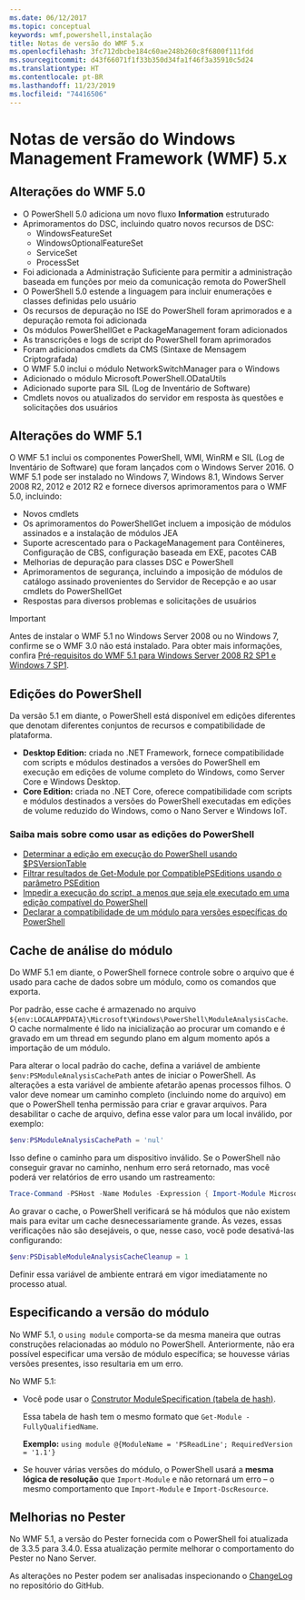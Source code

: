 ```yaml
---
ms.date: 06/12/2017
ms.topic: conceptual
keywords: wmf,powershell,instalação
title: Notas de versão do WMF 5.x
ms.openlocfilehash: 3fc712dbcbe184c60ae248b260c8f6800f111fdd
ms.sourcegitcommit: d43f66071f1f33b350d34fa1f46f3a35910c5d24
ms.translationtype: HT
ms.contentlocale: pt-BR
ms.lasthandoff: 11/23/2019
ms.locfileid: "74416506"
---
```

# <a name="windows-management-framework-wmf-5x-release-notes"></a>Notas de versão do Windows Management Framework (WMF) 5.x

## <a name="wmf-50-changes"></a>Alterações do WMF 5.0

- O PowerShell 5.0 adiciona um novo fluxo **Information** estruturado
- Aprimoramentos do DSC, incluindo quatro novos recursos de DSC:
  - WindowsFeatureSet
  - WindowsOptionalFeatureSet
  - ServiceSet
  - ProcessSet
- Foi adicionada a Administração Suficiente para permitir a administração baseada em funções por meio da comunicação remota do PowerShell
- O PowerShell 5.0 estende a linguagem para incluir enumerações e classes definidas pelo usuário
- Os recursos de depuração no ISE do PowerShell foram aprimorados e a depuração remota foi adicionada
- Os módulos PowerShellGet e PackageManagement foram adicionados
- As transcrições e logs de script do PowerShell foram aprimorados
- Foram adicionados cmdlets da CMS (Sintaxe de Mensagem Criptografada)
- O WMF 5.0 inclui o módulo NetworkSwitchManager para o Windows
- Adicionado o módulo Microsoft.PowerShell.ODataUtils
- Adicionado suporte para SIL (Log de Inventário de Software)
- Cmdlets novos ou atualizados do servidor em resposta às questões e solicitações dos usuários

## <a name="wmf-51-changes"></a>Alterações do WMF 5.1

O WMF 5.1 inclui os componentes PowerShell, WMI, WinRM e SIL (Log de Inventário de Software) que foram lançados com o Windows Server 2016. O WMF 5.1 pode ser instalado no Windows 7, Windows 8.1, Windows Server 2008 R2, 2012 e 2012 R2 e fornece diversos aprimoramentos para o WMF 5.0, incluindo:

- Novos cmdlets
- Os aprimoramentos do PowerShellGet incluem a imposição de módulos assinados e a instalação de módulos JEA
- Suporte acrescentado para o PackageManagement para Contêineres, Configuração de CBS, configuração baseada em EXE, pacotes CAB
- Melhorias de depuração para classes DSC e PowerShell
- Aprimoramentos de segurança, incluindo a imposição de módulos de catálogo assinado provenientes do Servidor de Recepção e ao usar cmdlets do PowerShellGet
- Respostas para diversos problemas e solicitações de usuários

> [!IMPORTANT]
> Antes de instalar o WMF 5.1 no Windows Server 2008 ou no Windows 7, confirme se o WMF 3.0 não está instalado. Para obter mais informações, confira [Pré-requisitos do WMF 5.1 para Windows Server 2008 R2 SP1 e Windows 7 SP1](../setup/install-configure.md#wmf-51-prerequisites-for-windows-server-2008-r2-sp1-and-windows-7-sp1).

## <a name="powershell-editions"></a>Edições do PowerShell

Da versão 5.1 em diante, o PowerShell está disponível em edições diferentes que denotam diferentes conjuntos de recursos e compatibilidade de plataforma.

- **Desktop Edition:** criada no .NET Framework, fornece compatibilidade com scripts e módulos destinados a versões do PowerShell em execução em edições de volume completo do Windows, como Server Core e Windows Desktop.
- **Core Edition:** criada no .NET Core, oferece compatibilidade com scripts e módulos destinados a versões do PowerShell executadas em edições de volume reduzido do Windows, como o Nano Server e Windows IoT.

### <a name="learn-more-about-using-powershell-editions"></a>Saiba mais sobre como usar as edições do PowerShell

- [Determinar a edição em execução do PowerShell usando $PSVersionTable](/powershell/module/microsoft.powershell.core/about/about_automatic_variables)
- [Filtrar resultados de Get-Module por CompatiblePSEditions usando o parâmetro PSEdition](/powershell/module/microsoft.powershell.core/get-module)
- [Impedir a execução do script, a menos que seja ele executado em uma edição compatível do PowerShell](/powershell/scripting/gallery/concepts/script-psedition-support)
- [Declarar a compatibilidade de um módulo para versões específicas do PowerShell](/powershell/scripting/gallery/concepts/module-psedition-support)

## <a name="module-analysis-cache"></a>Cache de análise do módulo

Do WMF 5.1 em diante, o PowerShell fornece controle sobre o arquivo que é usado para cache de dados sobre um módulo, como os comandos que exporta.

Por padrão, esse cache é armazenado no arquivo `${env:LOCALAPPDATA}\Microsoft\Windows\PowerShell\ModuleAnalysisCache`. O cache normalmente é lido na inicialização ao procurar um comando e é gravado em um thread em segundo plano em algum momento após a importação de um módulo.

Para alterar o local padrão do cache, defina a variável de ambiente `$env:PSModuleAnalysisCachePath` antes de iniciar o PowerShell. As alterações a esta variável de ambiente afetarão apenas processos filhos. O valor deve nomear um caminho completo (incluindo nome do arquivo) em que o PowerShell tenha permissão para criar e gravar arquivos. Para desabilitar o cache de arquivo, defina esse valor para um local inválido, por exemplo:

```powershell
$env:PSModuleAnalysisCachePath = 'nul'
```

Isso define o caminho para um dispositivo inválido. Se o PowerShell não conseguir gravar no caminho, nenhum erro será retornado, mas você poderá ver relatórios de erro usando um rastreamento:

```powershell
Trace-Command -PSHost -Name Modules -Expression { Import-Module Microsoft.PowerShell.Management -Force }
```

Ao gravar o cache, o PowerShell verificará se há módulos que não existem mais para evitar um cache desnecessariamente grande. Às vezes, essas verificações não são desejáveis, o que, nesse caso, você pode desativá-las configurando:

```powershell
$env:PSDisableModuleAnalysisCacheCleanup = 1
```

Definir essa variável de ambiente entrará em vigor imediatamente no processo atual.

## <a name="specifying-module-version"></a>Especificando a versão do módulo

No WMF 5.1, o `using module` comporta-se da mesma maneira que outras construções relacionadas ao módulo no PowerShell.
Anteriormente, não era possível especificar uma versão de módulo específica; se houvesse várias versões presentes, isso resultaria em um erro.

No WMF 5.1:

- Você pode usar o [Construtor ModuleSpecification (tabela de hash)](/dotnet/api/microsoft.powershell.commands.modulespecification.-ctor?view=powershellsdk-1.1.0#Microsoft_PowerShell_Commands_ModuleSpecification__ctor_System_Collections_Hashtable_).

  Essa tabela de hash tem o mesmo formato que `Get-Module -FullyQualifiedName`.

  **Exemplo:** `using module @{ModuleName = 'PSReadLine'; RequiredVersion = '1.1'}`

- Se houver várias versões do módulo, o PowerShell usará a **mesma lógica de resolução** que `Import-Module` e não retornará um erro – o mesmo comportamento que `Import-Module` e `Import-DscResource`.

## <a name="improvements-to-pester"></a>Melhorias no Pester

No WMF 5.1, a versão do Pester fornecida com o PowerShell foi atualizada de 3.3.5 para 3.4.0.
Essa atualização permite melhorar o comportamento do Pester no Nano Server.

As alterações no Pester podem ser analisadas inspecionando o [ChangeLog](https://github.com/pester/Pester/blob/master/CHANGELOG.md) no repositório do GitHub.
